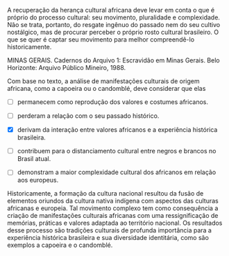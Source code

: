 

A recuperação da herança cultural africana deve levar em conta o que é próprio do processo cultural: seu movimento, pluralidade e complexidade. Não se trata, portanto, do resgate ingênuo do passado nem do seu cultivo nostálgico, mas de procurar perceber o próprio rosto cultural brasileiro. O que se quer é captar seu movimento para melhor compreendê-lo historicamente.

MINAS GERAIS. Cadernos do Arquivo 1: Escravidão em Minas Gerais. Belo Horizonte: Arquivo Público Mineiro, 1988.

Com base no texto, a análise de manifestações culturais de origem africana, como a capoeira ou o candomblé, deve considerar que elas



- [ ] permanecem como reprodução dos valores e costumes africanos.
- [ ] perderam a relação com o seu passado histórico.
- [x] derivam da interação entre valores africanos e a experiência histórica brasileira.
- [ ] contribuem para o distanciamento cultural entre negros e brancos no Brasil atual.
- [ ] demonstram a maior complexidade cultural dos africanos em relação aos europeus.


Historicamente, a formação da cultura nacional resultou da fusão de elementos oriundos da cultura nativa indígena com aspectos das culturas africanas e europeia. Tal movimento complexo tem como consequência a criação de manifestações culturais africanas com uma ressignificação de memórias, práticas e valores adaptada ao território nacional. Os resultados desse processo são tradições culturais de profunda importância para a experiência histórica brasileira e sua diversidade identitária, como são exemplos a capoeira e o candomblé.

        